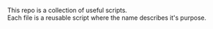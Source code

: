 
This repo is a collection of useful scripts.  
Each file is a reusable script where the name describes it's purpose.

